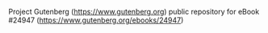 Project Gutenberg (https://www.gutenberg.org) public repository for eBook #24947 (https://www.gutenberg.org/ebooks/24947)
